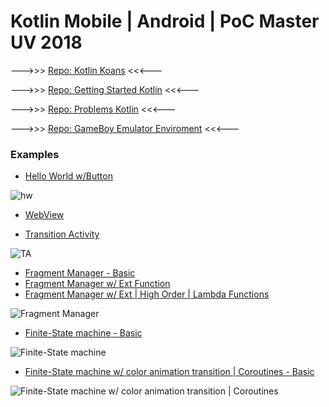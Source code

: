 # Kotlin Mobile | Android | PoC Master UV 2018

--->>>  [Repo: Kotlin Koans](https://github.com/vicboma1/Kotlin-koans)   <<<---

--->>>  [Repo: Getting Started Kotlin](https://github.com/vicboma1/GettingStartedKotlin)   <<<---

--->>>   [Repo: Problems Kotlin](https://github.com/vicboma1/Kotlin-Examples-Problems/blob/master/README.md)   <<<---

--->>>   [Repo: GameBoy Emulator Enviroment](https://github.com/vicboma1/GameBoyEmulatorEnvironment)   <<<---


### Examples 
* [Hello World w/Button](https://github.com/vicboma1/KotlinMobilePoC_MasterUV2018/tree/master/MyApplication0)

![hw](https://raw.githubusercontent.com/vicboma1/KotlinMobilePoC_MasterUV2018/master/Assets/ex0.gif)

* [WebView](https://github.com/vicboma1/KotlinMobilePoC_MasterUV2018/tree/master/MyApplication9)
  

* [Transition Activity](https://github.com/vicboma1/KotlinMobilePoC_MasterUV2018/tree/master/MyApplication1)

![TA](https://raw.githubusercontent.com/vicboma1/KotlinMobilePoC_MasterUV2018/master/Assets/ex01.gif)

* [Fragment Manager - Basic](https://github.com/vicboma1/KotlinMobilePoC_MasterUV2018/tree/master/MyApplication5)
* [Fragment Manager w/ Ext Function](https://github.com/vicboma1/KotlinMobilePoC_MasterUV2018/tree/master/MyApplication5Ext)
* [Fragment Manager w/ Ext | High Order | Lambda Functions](https://github.com/vicboma1/KotlinMobilePoC_MasterUV2018/tree/master/MyApplication5H)

![Fragment Manager](https://raw.githubusercontent.com/vicboma1/KotlinMobilePoC_MasterUV2018/master/Assets/ex1.gif)


* [Finite-State machine - Basic ](https://github.com/vicboma1/KotlinMobilePoC_MasterUV2018/tree/master/MyApplication7)

![Finite-State machine](https://raw.githubusercontent.com/vicboma1/KotlinMobilePoC_MasterUV2018/master/Assets/ex2.gif)

* [Finite-State machine w/ color animation transition | Coroutines - Basic ](https://github.com/vicboma1/KotlinMobilePoC_MasterUV2018/tree/master/MyApplication8)

![Finite-State machine w/ color animation transition  | Coroutines ](https://raw.githubusercontent.com/vicboma1/KotlinMobilePoC_MasterUV2018/master/Assets/ex8.gif)






















```

```
